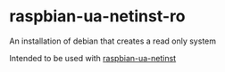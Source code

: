# raspbian-ua-netinst-ro
An installation of debian that creates a read only system

Intended to be used with [raspbian-ua-netinst](https://github.com/debian-pi/raspbian-ua-netinst)
